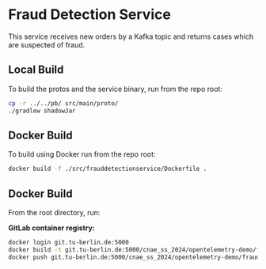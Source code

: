 # Fraud Detection Service

This service receives new orders by a Kafka topic and returns cases which are
suspected of fraud.

## Local Build

To build the protos and the service binary, run from the repo root:

```sh
cp -r ../../pb/ src/main/proto/
./gradlew shadowJar
```

## Docker Build

To build using Docker run from the repo root:

```sh
docker build -f ./src/frauddetectionservice/Dockerfile .
```
## Docker Build

From the root directory, run:

**GitLab container registry:**
```sh
docker login git.tu-berlin.de:5000
docker build -t git.tu-berlin.de:5000/cnae_ss_2024/opentelemetry-demo/frauddetectionservice:original -f ./src/frauddetectionservice/Dockerfile .
docker push git.tu-berlin.de:5000/cnae_ss_2024/opentelemetry-demo/frauddetectionservice:original
```
